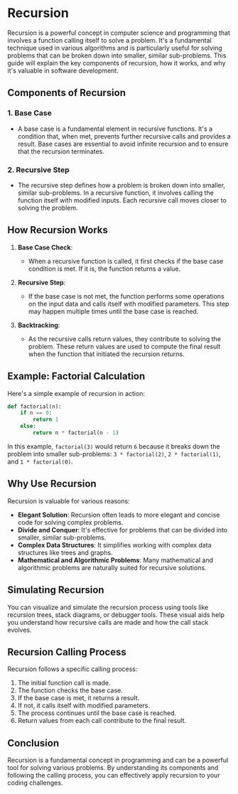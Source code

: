 # Recursion

Recursion is a powerful concept in computer science and programming that involves a function calling itself to solve a problem. It's a fundamental technique used in various algorithms and is particularly useful for solving problems that can be broken down into smaller, similar sub-problems. This guide will explain the key components of recursion, how it works, and why it's valuable in software development.

## Components of Recursion

### 1. **Base Case**
   - A base case is a fundamental element in recursive functions. It's a condition that, when met, prevents further recursive calls and provides a result. Base cases are essential to avoid infinite recursion and to ensure that the recursion terminates.

### 2. **Recursive Step**
   - The recursive step defines how a problem is broken down into smaller, similar sub-problems. In a recursive function, it involves calling the function itself with modified inputs. Each recursive call moves closer to solving the problem.

## How Recursion Works

1. **Base Case Check**:
   - When a recursive function is called, it first checks if the base case condition is met. If it is, the function returns a value.

2. **Recursive Step**:
   - If the base case is not met, the function performs some operations on the input data and calls itself with modified parameters. This step may happen multiple times until the base case is reached.

3. **Backtracking**:
   - As the recursive calls return values, they contribute to solving the problem. These return values are used to compute the final result when the function that initiated the recursion returns.

## Example: Factorial Calculation

Here's a simple example of recursion in action:

```python
def factorial(n):
    if n == 0:
        return 1
    else:
        return n * factorial(n - 1)
```

In this example, `factorial(3)` would return `6` because it breaks down the problem into smaller sub-problems: `3 * factorial(2)`, `2 * factorial(1)`, and `1 * factorial(0)`.

## Why Use Recursion

Recursion is valuable for various reasons:

- **Elegant Solution**: Recursion often leads to more elegant and concise code for solving complex problems.
- **Divide and Conquer**: It's effective for problems that can be divided into smaller, similar sub-problems.
- **Complex Data Structures**: It simplifies working with complex data structures like trees and graphs.
- **Mathematical and Algorithmic Problems**: Many mathematical and algorithmic problems are naturally suited for recursive solutions.

## Simulating Recursion

You can visualize and simulate the recursion process using tools like recursion trees, stack diagrams, or debugger tools. These visual aids help you understand how recursive calls are made and how the call stack evolves.

## Recursion Calling Process

Recursion follows a specific calling process:

1. The initial function call is made.
2. The function checks the base case.
3. If the base case is met, it returns a result.
4. If not, it calls itself with modified parameters.
5. The process continues until the base case is reached.
6. Return values from each call contribute to the final result.

## Conclusion

Recursion is a fundamental concept in programming and can be a powerful tool for solving various problems. By understanding its components and following the calling process, you can effectively apply recursion to your coding challenges.